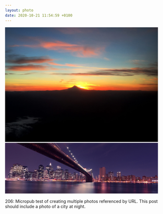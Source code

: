 ```yaml
---
layout: photo
date: 2020-10-21 11:54:59 +0100
---
```

![](/images/sunset.jpg)
  ![](/images/city-at-night.jpg)
  
206: Micropub test of creating multiple photos referenced by URL. This post should include a photo of a city at night.
